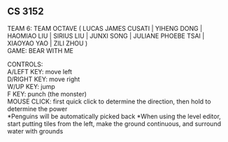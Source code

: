 ## CS 3152
TEAM 6: TEAM OCTAVE ( LUCAS JAMES CUSATI | YIHENG DONG | HAOMIAO LIU | 
SIRIUS LIU | JUNXI SONG | JULIANE PHOEBE TSAI | XIAOYAO YAO | ZILI ZHOU )  
GAME: BEAR WITH ME

CONTROLS:  
A/LEFT KEY: move left  
D/RIGHT KEY: move right  
W/UP KEY: jump  
F KEY: punch (the monster)  
MOUSE CLICK: first quick click to determine the direction, then hold to determine the power  
*Penguins will be automatically picked back
*When using the level editor, start putting tiles from the left, make the ground continuous, and surround water with grounds
